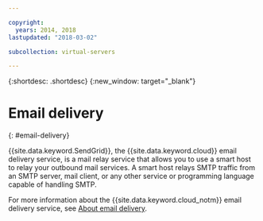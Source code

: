 ```yaml
---

copyright:
  years: 2014, 2018
lastupdated: "2018-03-02"

subcollection: virtual-servers

---
```


{:shortdesc: .shortdesc}
{:new_window: target="_blank"}

# Email delivery
{: #email-delivery}

{{site.data.keyword.SendGrid}}, the {{site.data.keyword.cloud}} email delivery service, is a mail relay service that allows you to use a smart host to relay your outbound mail services. A smart host relays SMTP traffic from an SMTP server, mail client, or any other service or programming language capable of handling SMTP.

For more information about the {{site.data.keyword.cloud_notm}} email delivery service, see [About email delivery](/docs/infrastructure/email-delivery?topic=email-delivery-getting-started-tutorial).

